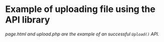 # Example of uploading file using the API library
###### page.html and upload.php are the example of an successful `Upload()` API.
